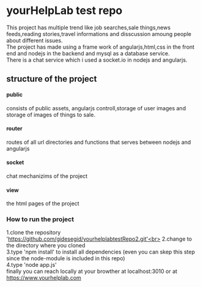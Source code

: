 # yourHelpLab test repo
This project has multiple trend like job searches,sale things,news feeds,reading stories,travel informations and disscussion amoung people about different issues.<br>
The project has made using a frame work of angularjs,html,css in the front end and nodejs in the backend and mysql as a database service.<br>
There is a chat service which i used a socket.io in nodejs and angularjs.

## structure of the project
#### public
   consists of public assets, angularjs controll,storage of user images and storage of images of things to sale.
   
#### router
 routes of all url directories and functions that serves between nodejs and angularjs
 
 #### socket
  chat mechanizims of the project
#### view
  the html pages of the project
### How to run the project
  1.clone the repository 'https://github.com/gidesegid/yourhelplabtestRepo2.git'<br>
  2.change to the directory where you cloned<br>
  3.type 'npm install' to install all dependencies (even you can skep this step since the node-module is included in this repo)<br>
  4.type 'node app.js'<br>
  finally you can reach locally at your browther at localhost:3010 or at https://www.yourhelplab.com
